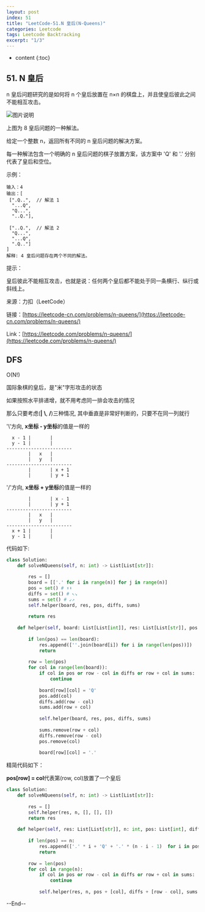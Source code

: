 ```yaml
---
layout: post
index: 51
title: "LeetCode-51.N 皇后(N-Queens)"
categories: Leetcode
tags: Leetcode Backtracking
excerpt: "1/3"
---
```


* content
{:toc}

## 51. N 皇后

n 皇后问题研究的是如何将 n 个皇后放置在 n×n 的棋盘上，并且使皇后彼此之间不能相互攻击。

![图片说明](https://geemaple.github.io/images/leetcode-algorithm-51.png)

上图为 8 皇后问题的一种解法。

给定一个整数 n，返回所有不同的 n 皇后问题的解决方案。

每一种解法包含一个明确的 n 皇后问题的棋子放置方案，该方案中 'Q' 和 '.' 分别代表了皇后和空位。


示例：

```
输入：4
输出：[
 [".Q..",  // 解法 1
  "...Q",
  "Q...",
  "..Q."],

 ["..Q.",  // 解法 2
  "Q...",
  "...Q",
  ".Q.."]
]
解释: 4 皇后问题存在两个不同的解法。
```

提示：

皇后彼此不能相互攻击，也就是说：任何两个皇后都不能处于同一条横行、纵行或斜线上。

来源：力扣（LeetCode）

链接：[https://leetcode-cn.com/problems/n-queens/](https://leetcode-cn.com/problems/n-queens/)

Link：[https://leetcode.com/problems/n-queens/](https://leetcode.com/problems/n-queens/)

## DFS

O(N!)

国际象棋的皇后，是"米"字形攻击的状态

如果按照水平排递增，就不用考虑同一排会攻击的情况

那么只要考虑(__|__ __\\__, __/__)三种情况, 其中垂直是非常好判断的，只要不在同一列就行

'\\'方向, **x坐标 - y坐标**的值是一样的

```
  x - 1 |       |
  y - 1 |       |       
------------------------
        |   x   |
        |   y   |
------------------------
        |       | x + 1
        |       | y + 1
```

'/'方向, **x坐标 + y坐标**的值是一样的

```
        |       | x - 1
        |       | y + 1     
------------------------
        |   x   |
        |   y   |
------------------------
  x + 1 |       |
  y - 1 |       |
```

代码如下:

```python
class Solution:
    def solveNQueens(self, n: int) -> List[List[str]]:
        
        res = []
        board = [['.' for i in range(n)] for j in range(n)]     
        pos = set() # ⬆️⬇️
        diffs = set() # ↖️↘️
        sums = set() # ↙️↗️
        self.helper(board, res, pos, diffs, sums)
        
        return res
        
    def helper(self, board: List[List[int]], res: List[List[str]], pos: List[int], diffs:List[int], sums:List[int]) -> None:
        
        if len(pos) == len(board):
            res.append([''.join(board[i]) for i in range(len(pos))])
            return
        
        row = len(pos)
        for col in range(len(board)):   
            if col in pos or row - col in diffs or row + col in sums:
                continue
            
            board[row][col] = 'Q'
            pos.add(col)
            diffs.add(row - col)
            sums.add(row + col)
            
            self.helper(board, res, pos, diffs, sums)
            
            sums.remove(row + col)
            diffs.remove(row - col)
            pos.remove(col)
            
            board[row][col] = '.'
```

精简代码如下：

**pos[row] = col**代表第(row, col)放置了一个皇后

```python
class Solution:
    def solveNQueens(self, n: int) -> List[List[str]]:
        
        res = []    
        self.helper(res, n, [], [], [])
        return res
        
    def helper(self, res: List[List[str]], n: int, pos: List[int], diffs:List[int], sums:List[int]) -> None:
        
        if len(pos) == n:
            res.append(['.' * i + 'Q' + '.' * (n - i - 1)  for i in pos])
            return
        
        row = len(pos) 
        for col in range(n):   
            if col in pos or row - col in diffs or row + col in sums:
                continue
            
            self.helper(res, n, pos + [col], diffs + [row - col], sums + [row + col])
```

--End--